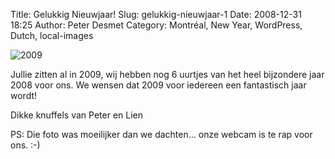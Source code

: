 Title: Gelukkig Nieuwjaar!
Slug: gelukkig-nieuwjaar-1
Date: 2008-12-31 18:25
Author: Peter Desmet
Category: Montréal, New Year, WordPress, Dutch, local-images

![2009](http://www.anderhalv.be/wp-content/uploads/blog-2009.jpg "2009!")

Jullie zitten al in 2009, wij hebben nog 6 uurtjes van het heel bijzondere jaar 2008 voor ons. We wensen dat 2009 voor iedereen een fantastisch jaar wordt!

Dikke knuffels van Peter en Lien

PS: Die foto was moeilijker dan we dachten... onze webcam is te rap voor ons. :-)

